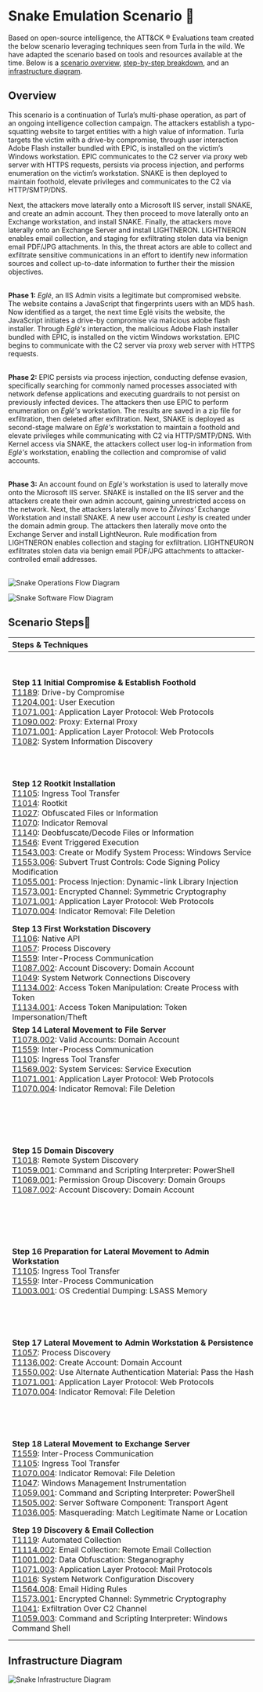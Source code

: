 # Snake Emulation Scenario 📖

Based on open-source intelligence, the ATT&CK ® Evaluations team created the below scenario leveraging techniques seen from Turla in the wild. We have adapted the scenario based on tools and resources available at the time. Below is a [scenario overview](#overview), [step-by-step breakdown](#scenario-steps), and an [infrastructure diagram](#infrastructure-diagram).

## Overview

This scenario is a continuation of Turla’s multi-phase operation, as part of an ongoing intelligence collection campaign. The attackers establish a typo-squatting website to target entities with a high value of information. Turla targets the victim with a drive-by compromise, through user interaction Adobe Flash installer bundled with EPIC, is installed on the victim’s Windows workstation. EPIC communicates to the C2 server via proxy web server with HTTPS requests, persists via process injection, and performs enumeration on the victim’s workstation. SNAKE is then deployed to maintain foothold, elevate privileges and communicates to the C2 via HTTP/SMTP/DNS.

Next, the attackers move laterally onto a Microsoft IIS server, install SNAKE, and create an admin account. They then proceed to move laterally onto an Exchange workstation, and install SNAKE. Finally, the attackers move laterally onto an Exchange Server and install LIGHTNERON. LIGHTNERON enables email collection, and staging for exfiltrating stolen data via benign email PDF/JPG attachments. In this, the threat actors are able to collect and exfiltrate sensitive communications in an effort to identify new information sources and collect up-to-date information to further their the mission objectives.

<br>**Phase 1:** _Eglė_, an IIS Admin visits a legitimate but compromised website. The website contains a JavaScript that fingerprints users with an MD5 hash. Now identified as a target, the next time Eglė visits the website, the JavaScript initiates a drive-by compromise via malicious adobe flash installer. Through _Eglė's_ interaction, the malicious Adobe Flash installer bundled with EPIC, is installed on the victim Windows workstation. EPIC begins to communicate with the C2 server via proxy web server with HTTPS requests.

<br>**Phase 2:** EPIC persists via process injection, conducting defense evasion, specifically searching for commonly named processes associated with network defense applications and executing guardrails to not persist on previously infected devices. The attackers then use EPIC to perform enumeration on _Eglė's_ workstation. The results are saved in a zip file for exfiltration, then deleted after exfiltration. Next, SNAKE is deployed as second-stage malware on _Eglė's_ workstation to maintain a foothold and elevate privileges while communicating with C2 via HTTP/SMTP/DNS. With Kernel access via SNAKE, the attackers collect user log-in information from _Eglė's_ workstation, enabling the collection and compromise of valid accounts.

<br>**Phase 3:** An account found on _Eglė's_ workstation is used to laterally move onto the Microsoft IIS server. SNAKE is installed on the IIS server and the attackers create their own admin account, gaining unrestricted access on the network. Next, the attackers laterally move to _Žilvinas'_ Exchange Workstation and install SNAKE. A new user account _Leshy_ is created under the domain admin group. The attackers then laterally move onto the Exchange Server and install LightNeuron. Rule modification from LIGHTNERON enables collection and staging for exfiltration. LIGHTNEURON exfiltrates stolen data via benign email PDF/JPG attachments to attacker-controlled email addresses.
<br><br>

![Snake Operations Flow Diagram](../Resources/Images/SnakeOpsFlow.png)

![Snake Software Flow Diagram](../Resources/Images/SnakeSoftwareDiagram.png)

## Scenario Steps👣

 |<div style="width:500px">Steps & Techniques</div>| <div style="width:290px">User Story</div> | <div style="width:290px">Commands</div>| <div style="width:290px">Software</div> | <div style="width:290px">Reporting</div> |
 | :------------- | :------------- | :-------------: |------------- | ------------- |
 |**Step 11 Initial Compromise & Establish Foothold** <br> [T1189](https://attack.mitre.org/versions/v12/techniques/T1189): Drive-by Compromise <br> [T1204.001](https://attack.mitre.org/versions/v12/techniques/T1204/001): User Execution <br> [T1071.001](https://attack.mitre.org/versions/v12/techniques/T1071/001/): Application Layer Protocol: Web Protocols <br> [T1090.002](https://attack.mitre.org/versions/v12/techniques/T1090/002/): Proxy: External Proxy <br> [T1071.001](https://attack.mitre.org/versions/v12/techniques/T1071/001/): Application Layer Protocol: Web Protocols <br> [T1082](https://attack.mitre.org/versions/v12/techniques/T1082): System Information Discovery| User _Egle_ on WIN10 workstation (`10.100.40.103`) Azuolas visits a legitimate, but compromised website `nato-int.com`. This website was tampered to redirect visitors to a typo-squated malicious website that contains javascript (JS). The malicious website `anto-int.com`. fingerprints Egle. This malicious WordPress website prompts Egle with a notice to update their NotFlash. <br><br> _Egle_ clicks to download the update, `NTFVersion_e5.exe`, containing EPIC (a.k.a. Tavdig/Wipbot). Epic will inject its guard DLL into `explorer.exe`. it will then search for processes that are typically internet enabled (e.g. `iexplore.exe`, `msedge.exe`, or `firefox.exe`) and inject an embedded worker DLL. Once C2 communications have been established between EPIC and the C2 via the proxy server, discovery is performed on the first host where information about the host device and domain computers is collected. | |<br> Clicky Jscript <br> Evercookie EPIC | <br><https://recon.cx/2018/brussels/resources/slides/RECON-BRX-2018-Visiting-The-Snake-Nest.pdf> <br><https://www.welivesecurity.com/2020/03/12/tracking-turla-new-backdoor-armenian-watering-holes/> <br><https://www.welivesecurity.com/2017/06/06/turlas-watering-hole-campaign-updated-firefox-extension-abusing-instagram/> <br><https://github.com/samyk/evercookie> <br><https://www.govcert.ch/downloads/whitepapers/Report_Ruag-Espionage-Case.pdf> <br><https://securelist.com/analysis/publications/65545/the-epic-turla-operation/> <br><https://www.symantec.com/content/en/us/enterprise/media/security_response/whitepapers/waterbug-attack-group.pdf> <br><https://media.kasperskycontenthub.com/wp-content/uploads/sites/43/2018/03/08080105/KL_Epic_Turla_Technical_Appendix_20140806.pdf> |
 **Step 12 Rootkit Installation** <br> [T1105](https://attack.mitre.org/versions/v12/techniques/T1105): Ingress Tool Transfer <br>[T1014]( https://attack.mitre.org/versions/v12/techniques/T1014): Rootkit<br> [T1027]( https://attack.mitre.org/versions/v12/techniques/T1027): Obfuscated Files or Information<br> [T1070]( https://attack.mitre.org/versions/v12/techniques/T1070): Indicator Removal<br> [T1140]( https://attack.mitre.org/versions/v12/techniques/T1140): Deobfuscate/Decode Files or Information<br> [T1546]( https://attack.mitre.org/versions/v12/techniques/T1546): Event Triggered Execution<br> [T1543.003](https://attack.mitre.org/versions/v12/techniques/T1543/003/): Create or Modify System Process: Windows Service<br> [T1553.006](https://attack.mitre.org/versions/v12/techniques/T1553/006/): Subvert Trust Controls: Code Signing Policy Modification<br>[T1055.001](https://attack.mitre.org/versions/v12/techniques/T1055/001/): Process Injection: Dynamic-link Library Injection<br> [T1573.001]( https://attack.mitre.org/versions/v12/techniques/T1573/001/): Encrypted Channel: Symmetric Cryptography<br> [T1071.001]( https://attack.mitre.org/versions/v12/techniques/T1071/001/): Application Layer Protocol: Web Protocols<br> [T1070.004]( https://attack.mitre.org/versions/v12/techniques/T1070/004/): Indicator Removal: File Deletion|Using access from EPIC by Egle on WIN10 workstation Azuolas, SNAKE is pulled down to Azuolas as second-stage malware. The Snake installer will escalate privileges to SYSTEM by exploiting a Windows 10 vulnerability. Once running as SYSTEM, the installer will disable DSE by loading and exploiting a vulnerable driver. Once DSE is disabled, the installer will load the Snake rootkit driver. <br><br>The rootkit driver will hook various functions and will inject a user-mode DLL into a SYSTEM process to execute received tasks from the C2 server. The driver will then wait for a browser process to make a network request to inject the user-mode DLL into the browser for C2 communications over HTTP. The injected DLLs will communicate between each other via named pipes. At some point, Egle will browse to a website, triggering the rootkit driver to inject the user-mode DLL into the browser process - this DLL will begin communication with the C2 server over HTTP. | |SNAKE | <br><https://media.kasperskycontenthub.com/wp-content/uploads/sites/43/2014/08/20082358/uroburos.pdf> <br><https://artemonsecurity.com/snake_whitepaper.pdf> <br><https://public.gdatasoftware.com/Web/Content/INT/Blog/2014/02_2014/documents/GData_Uroburos_RedPaper_EN_v1.pdf> <https://www.circl.lu/pub/tr-25> <br><https://www.gdatasoftware.com/blog/2014/03/23966-uroburos-deeper-travel-into-kernel-protection-mitigation> <br><https://www.gdatasoftware.com/blog/2014/06/23953-analysis-of-uroburos-using-windbg> <br><https://www.gdatasoftware.com/blog/2015/01/23926-analysis-of-project-cobra> <br><https://blog.tetrane.com/2019/Analysis-Uroburos-Malware-REVEN.html> <https://blog.talosintelligence.com/2014/04/snake-campaign-few-words-about-uroburos.html> <br><https://www.lastline.com/labsblog/dissecting-turla-rootkit-malware-using-dynamic-analysis/> <https://www.lastline.com/labsblog/turla-apt-group-gives-their-kernel-exploit-a-makeover/> <br><https://github.com/hfiref0x/TDL> <br><https://www.coresecurity.com/core-labs/advisories/virtualbox-privilege-escalation-vulnerability> <https://unit42.paloaltonetworks.com/acidbox-rare-malware/> |
**Step 13 First Workstation Discovery**<br>[T1106]( https://attack.mitre.org/versions/v12/techniques/T1106/): Native API<br>[T1057]( https://attack.mitre.org/versions/v12/techniques/T1057): Process Discovery<br> [T1559]( https://attack.mitre.org/versions/v12/techniques/T1559): Inter-Process Communication<br>[T1087.002]( https://attack.mitre.org/versions/v12/techniques/T1087/002/): Account Discovery: Domain Account<br>[T1049]( https://attack.mitre.org/versions/v12/techniques/T1049): System Network Connections Discovery<br> [T1134.002]( https://attack.mitre.org/versions/v12/techniques/T1134/002/): Access Token Manipulation: Create Process with Token<br>[T1134.001]( https://attack.mitre.org/versions/v12/techniques/T1134/001/): Access Token Manipulation: Token Impersonation/Theft |The Snake rootkit receives tasking from the C2 server to enumerate currently running processes on the local computer and finds that EgleAdmin has processes running. <br><br>Further enumeration of the EgleAdmin user shows that it is a member of the File Server Admins group. Snake then enumerates mapped drives on the local machine and finds that Egle's home drive is mapped to the file server, berzas (`10.100.30.204`). |`whoami` <br>`tasklist.exe` <br>`net.exe user /domain EgleAdmin` | SNAKE | <https://artemonsecurity.com/snake_whitepaper.pdf> |
**Step 14 Lateral Movement to File Server** <br>[T1078.002]( https://attack.mitre.org/versions/v12/techniques/T1078/002/): Valid Accounts: Domain Account<br>[T1559]( https://attack.mitre.org/versions/v12/techniques/T1559): Inter-Process Communication<br> [T1105]( https://attack.mitre.org/versions/v12/techniques/T1105): Ingress Tool Transfer<br>[T1569.002]( https://attack.mitre.org/versions/v12/techniques/T1569/002/): System Services: Service Execution<br> [T1071.001]( https://attack.mitre.org/versions/v12/techniques/T1071/001/): Application Layer Protocol: Web Protocols<br> [T1070.004]( https://attack.mitre.org/versions/v12/techniques/T1070/004/): Indicator Removal: File Deletion |Using this information, Snake impersonates the EgleAdmin account to run PsExec and execute another copy of the Snake rootkit installer on the file server, berzas. <br><br> This new copy of the Snake installer will have the installed rootkit beacon back to the C2 server via a different redirector. | |SNAKE PSExec | <https://artemonsecurity.com/snake_whitepaper.pdf> |
**Step 15 Domain Discovery**  <br>[T1018]( https://attack.mitre.org/versions/v12/techniques/T1018): Remote System Discovery<br>[T1059.001]( https://attack.mitre.org/versions/v12/techniques/T1059/001): Command and Scripting Interpreter: PowerShell<br> [T1069.001]( https://attack.mitre.org/versions/v12/techniques/T1069/001): Permission Group Discovery: Domain Groups<br> [T1087.002]( https://attack.mitre.org/versions/v12/techniques/T1087/002): Account Discovery: Domain Account<br> |The Snake rootkit receives tasking from the C2 server to use Powershell's ActiveDirectory module to enumerate domain users, admin groups, and computers. Upon discovering Zilvinas's regular and domain admin accounts, Snake will enumerate further details on the accounts. Snake then discovers a workstation, uosis (`10.100.40.102`), belonging to Zilvinas to use as a future lateral movement target. |  |SNAKE <br> Powershell | <br><https://media.kasperskycontenthub.com/wp-content/uploads/sites/43/2014/08/20082358/uroburos.pdf> <br><https://artemonsecurity.com/snake_whitepaper.pdf> <br> <https://public.gdatasoftware.com/Web/Content/INT/Blog/2014/02_2014/documents/GData_Uroburos_RedPaper_EN_v1.pdf> <br> <https://www.circl.lu/pub/tr-25/> <br><https://www.gdatasoftware.com/blog/2014/03/23966-uroburos-deeper-travel-into-kernel-protection-mitigation> <br><https://www.gdatasoftware.com/blog/2014/06/23953-analysis-of-uroburos-using-windbg> <br><https://www.gdatasoftware.com/blog/2015/01/23926-analysis-of-project-cobra> <br><https://blog.tetrane.com/2019/Analysis-Uroburos-Malware-REVEN.html> <br><https://blog.talosintelligence.com/2014/04/snake-campaign-few-words-about-uroburos.html> <br><https://www.lastline.com/labsblog/dissecting-turla-rootkit-malware-using-dynamic-analysis/> <br><https://www.lastline.com/labsblog/turla-apt-group-gives-their-kernel-exploit-a-makeover/> <br><https://github.com/hfiref0x/TDL> <br><https://www.coresecurity.com/core-labs/advisories/virtualbox-privilege-escalation-vulnerability> <br><https://unit42.paloaltonetworks.com/acidbox-rare-malware/> |
**Step 16 Preparation for Lateral Movement to Admin Workstation** <br>[T1105]( https://attack.mitre.org/versions/v12/techniques/T1105): Ingress Tool Transfer<br>[T1559]( https://attack.mitre.org/versions/v12/techniques/T1559): Inter-Process Communication <br>[T1003.001]( https://attack.mitre.org/versions/v12/techniques/T1003/001): OS Credential Dumping: LSASS Memory|Snake downloads Mimikatz to the file server, berzas (`10.100.30.204`), and extracts all NTLM hashes on the target to a file. That file is then exfiltrated back to the C2 server.||PSExec <br> Mimikatz | <https://symantec-enterprise-blogs.security.com/blogs/threat-intelligence/waterbug-espionage-governments> <br> <https://www.govcert.ch/downloads/whitepapers/Report_Ruag-Espionage-Case.pdf> |
**Step 17 Lateral Movement to Admin Workstation & Persistence**<br>[T1057]( https://attack.mitre.org/versions/v12/techniques/T1057): Process Discovery<br>[T1136.002]( https://attack.mitre.org/versions/v12/techniques/T1136/002): Create Account: Domain Account<br>[T1550.002]( https://attack.mitre.org/versions/v12/techniques/T1550/002): Use Alternate Authentication Material: Pass the Hash<br>[T1071.001]( https://attack.mitre.org/versions/v12/techniques/T1071/001): Application Layer Protocol: Web Protocols<br>[T1070.004]( https://attack.mitre.org/versions/v12/techniques/T1070/004): Indicator Removal: File Deletion |Snake performs lateral movement to the domain admin's workstation and enables additional persistence by creating a new domain admin account. <br> <br>The retrieved NTLM hash discovered in the previous step is used in a pass-the-hash attack to move laterally to Zilvinas's workstation. PsExec is employed via pass-the-hash to execute and install the Snake rootkit on the target workstation. <br><br> Once the admin workstation has been compromised, Snake is used to enumerate processes running on Zilvinas's workstation uosis, where it is discovered that ZilvinasAdmin has processes running which can be used for token impersonation. By impersonating ZilvinasAdmin, a new domain user Leshy is created and added to the Domain Admins domain group for persistence. |`whoami`<br> `tasklist.exe`<br> `net user leshy Password12345 /add /domain` <br>`net group \"Domain Admins\" leshy /add /domain` |SNAKE | <https://media.kasperskycontenthub.com/wp-content/uploads/sites/43/2014/08/20082358/uroburos.pdf> <br><https://artemonsecurity.com/snake_whitepaper.pdf> <br><https://public.gdatasoftware.com/Web/Content/INT/Blog/2014/02_2014/documents/GData_Uroburos_RedPaper_EN_v1.pdf> <br><https://www.circl.lu/pub/tr-25/> <br><https://www.gdatasoftware.com/blog/2014/03/23966-uroburos-deeper-travel-into-kernel-protection-mitigation> <br><https://www.gdatasoftware.com/blog/2014/06/23953-analysis-of-uroburos-using-windbg> <br><https://www.gdatasoftware.com/blog/2015/01/23926-analysis-of-project-cobra> <br><https://blog.tetrane.com/2019/Analysis-Uroburos-Malware-REVEN.html> <br><https://blog.talosintelligence.com/2014/04/snake-campaign-few-words-about-uroburos.html> <br><https://www.lastline.com/labsblog/dissecting-turla-rootkit-malware-using-dynamic-analysis/> <br><https://www.lastline.com/labsblog/turla-apt-group-gives-their-kernel-exploit-a-makeover/> <br><https://github.com/hfiref0x/TDL> <br><https://www.coresecurity.com/core-labs/advisories/virtualbox-privilege-escalation-vulnerability> <br><https://unit42.paloaltonetworks.com/acidbox-rare-malware/> |
**Step 18 Lateral Movement to Exchange Server** <br> [T1559]( https://attack.mitre.org/versions/v12/techniques/T1559): Inter-Process Communication<br> [T1105]( https://attack.mitre.org/versions/v12/techniques/T1105): Ingress Tool Transfer<br> [T1070.004]( https://attack.mitre.org/versions/v12/techniques/T1070/004): Indicator Removal: File Deletion <br> [T1047]( https://attack.mitre.org/versions/v12/techniques/T1047): Windows Management Instrumentation<br> [T1059.001]( https://attack.mitre.org/versions/v12/techniques/T1059/001): Command and Scripting Interpreter: PowerShell<br> [T1505.002]( https://attack.mitre.org/versions/v12/techniques/T1505/002): Server Software Component: Transport Agent<br>[T1036.005]( https://attack.mitre.org/versions/v12/techniques/T1036/005): Masquerading: Match Legitimate Name or Location<br> |Snake downloads LightNeuron and associated the Powershell installation script and config files, transfers them to the Exchange server, drebule, and remotely executes the installation script using WMI to install LightNeuron on the Exchange server. | |WMI <br> SNAKE <br> LIGHT NEURON <br> Powershell | <https://www.govcert.ch/downloads/whitepapers/Report_Ruag-Espionage-Case.pdf> |
**Step 19 Discovery & Email Collection** <br>[T1119]( https://attack.mitre.org/versions/v12/techniques/T1119): Automated Collection<br>[T1114.002]( https://attack.mitre.org/versions/v12/techniques/T1114/002): Email Collection: Remote Email Collection<br>[T1001.002]( https://attack.mitre.org/versions/v12/techniques/T1001/002): Data Obfuscation: Steganography<br>[T1071.003]( https://attack.mitre.org/versions/v12/techniques/T1071/003): Application Layer Protocol: Mail Protocols<br>[T1016]( https://attack.mitre.org/versions/v12/techniques/T1016): System Network Configuration Discovery<br>[T1564.008]( https://attack.mitre.org/versions/v12/techniques/T1564/008): Email Hiding Rules<br>[T1573.001]( https://attack.mitre.org/versions/v12/techniques/T1573/001): Encrypted Channel: Symmetric Cryptography<br>[T1041]( https://attack.mitre.org/versions/v12/techniques/T1041): Exfiltration Over C2 Channel<br>[T1059.003]( https://attack.mitre.org/versions/v12/techniques/T1059/003): Command and Scripting Interpreter: Windows Command Shell | Turla sends several discovery commands to the LightNeuron implant and collecting and exfiltrating email traffic. <br><br> Emails with JPG attachments containing AES encrypted commands embedded using stegonagraphy are sent from the C2 server to the domain. LightNeuron's transport agent processes all emails via LightNeuron's companion DLL, which executes the embedded command and blocks delivery of the email from the C2 server. <br><br> LightNeuron automatically collects all emails with recipients matching `nk.local` in a log file(`C:\Windows\ServiceProfiles\NetworkService\AppData\Local\Temp\msmdat.xml`).Eventually, LightNeuron is tasked to exfiltrate the email log, which is exfiltrated over the existing C2 channel. | |LIGHT NEURON | <https://www.welivesecurity.com/wp-content/uploads/2019/05/ESET-LightNeuron.pdf> |

## Infrastructure Diagram

![Snake Infrastructure Diagram](../Resources/Images/SnakeInfrastructure.png)
